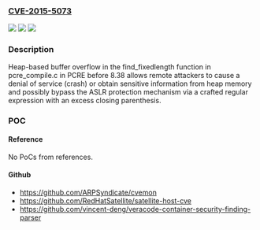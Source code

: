 ### [CVE-2015-5073](https://cve.mitre.org/cgi-bin/cvename.cgi?name=CVE-2015-5073)
![](https://img.shields.io/static/v1?label=Product&message=n%2Fa&color=blue)
![](https://img.shields.io/static/v1?label=Version&message=n%2Fa&color=blue)
![](https://img.shields.io/static/v1?label=Vulnerability&message=n%2Fa&color=brighgreen)

### Description

Heap-based buffer overflow in the find_fixedlength function in pcre_compile.c in PCRE before 8.38 allows remote attackers to cause a denial of service (crash) or obtain sensitive information from heap memory and possibly bypass the ASLR protection mechanism via a crafted regular expression with an excess closing parenthesis.

### POC

#### Reference
No PoCs from references.

#### Github
- https://github.com/ARPSyndicate/cvemon
- https://github.com/RedHatSatellite/satellite-host-cve
- https://github.com/vincent-deng/veracode-container-security-finding-parser

